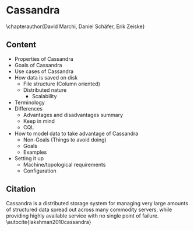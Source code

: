 # Cassandra
\chapterauthor{David Marchi, Daniel Schäfer, Erik Zeiske}

## Content

- Properties of Cassandra
- Goals of Cassandra
- Use cases of Cassandra
- How data is saved on disk
  - File structure (Column oriented)
  - Distributed nature
    - Scalability
- Terminology
- Differences
  - Advantages and disadvantages summary
  - Keep in mind
  - CQL
- How to model data to take advantage of Cassandra
  - Non-Goals (Things to avoid doing)
  - Goals
  - Examples
- Setting it up
  - Machine/topological requirements
  - Configuration

##  Citation
Cassandra is a distributed storage system for managing very
large  amounts  of  structured  data  spread  out  across  many
commodity servers, while providing highly available service
with no single point of failure. \autocite{lakshman2010cassandra}

